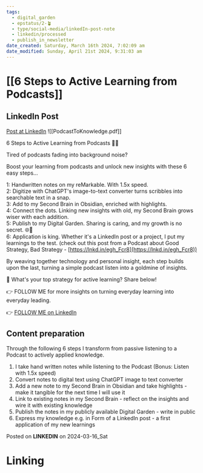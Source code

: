 ```yaml
---
tags:
  - digital_garden
  - epstatus/2-🪴
  - type/social-media/linkedIn-post-note
  - linkedin/processed
  - publish_in_newsletter
date_created: Saturday, March 16th 2024, 7:02:09 am
date_modified: Sunday, April 21st 2024, 9:31:03 am
---
```

# [[6 Steps to Active Learning from Podcasts]]
## LinkedIn Post
[Post at LinkedIn](https://www.linkedin.com/posts/sebastiankamilli_6-steps-from-podcast-to-applied-knowledge-activity-7174690871706013696-EV2i?utm_source=share&utm_medium=member_desktop)
![[PodcastToKnowledge.pdf]]

6 Steps to Active Learning from Podcasts 🧠✨  
  
Tired of podcasts fading into background noise?  
  
Boost your learning from podcasts and unlock new insights with these 6 easy steps…  
  
1: Handwritten notes on my reMarkable. With 1.5x speed.  
2: Digitize with ChatGPT's image-to-text converter turns scribbles into searchable text in a snap.  
3: Add to my Second Brain in Obsidian, enriched with highlights.  
4: Connect the dots. Linking new insights with old, my Second Brain grows wiser with each addition.  
5: Publish to my Digital Garden. Sharing is caring, and my growth is no secret. 🌐🌱  
6: Application is king. Whether it's a LinkedIn post or a project, I put my learnings to the test. (check out this post from a Podcast about Good Strategy, Bad Strategy - [https://lnkd.in/egh_Fcr8](https://lnkd.in/egh_Fcr8))  

By weaving together technology and personal insight, each step builds upon the last, turning a simple podcast listen into a goldmine of insights.  
  
💬 What's your top strategy for active learning? Share below!  
  
👉 FOLLOW ME for more insights on turning everyday learning into everyday leading.

👉 [FOLLOW ME on LinkedIn](https://www.linkedin.com/comm/mynetwork/discovery-see-all?usecase=PEOPLE_FOLLOWS&followMember=sebastiankamilli)

## Content preparation
Through the following 6 steps I transform from passive listening to a Podcast to actively applied knowledge.

1) I take hand written notes while listening to the Podcast (Bonus: Listen with 1.5x speed)
2) Convert notes to digital text using ChatGPT image to text converter
3) Add a new note to my Second Brain in Obsidian and take highlights - make it tangible for the next time I will use it
4) Link to existing notes in my Second Brain - reflect on the insights and wire it with existing knowledge
5) Publish the notes in my publicly available Digital Garden - write in public 
6) Express my knowledge e.g. in Form of a LinkedIn post - a first application of my new learnings

Posted on **LINKEDIN** on 2024-03-16_Sat
# Linking